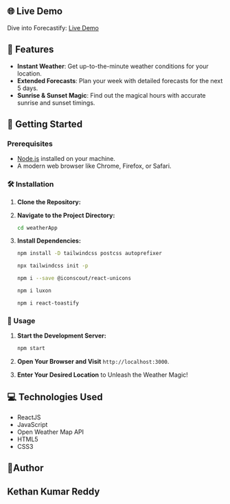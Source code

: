 ## 🌐 Live Demo

Dive into Forecastify: [Live Demo](https://kethan-weather-app.netlify.app/)

## 🚀 Features

- **Instant Weather**: Get up-to-the-minute weather conditions for your location.
- **Extended Forecasts**: Plan your week with detailed forecasts for the next 5 days.
- **Sunrise & Sunset Magic**: Find out the magical hours with accurate sunrise and sunset timings.

## 🚀 Getting Started

### Prerequisites

- [Node.js](https://nodejs.org/) installed on your machine.
- A modern web browser like Chrome, Firefox, or Safari.

### 🛠️ Installation

1. **Clone the Repository:**
2. **Navigate to the Project Directory:**

   ```bash
   cd weatherApp
   ```
3. **Install Dependencies:**

     ```bash
   npm install -D tailwindcss postcss autoprefixer
    ```
     ```bash
   npx tailwindcss init -p
    ```
     ```bash
   npm i --save @iconscout/react-unicons
    ```
     ```bash
   npm i luxon
    ```
   ```bash
   npm i react-toastify
    ```
### 🚀 Usage

1. **Start the Development Server:**

   ```bash
   npm start
   ```

2. **Open Your Browser and Visit** `http://localhost:3000`.

3. **Enter Your Desired Location** to Unleash the Weather Magic!

## 💻 Technologies Used

- ReactJS
- JavaScript
- Open Weather Map API
- HTML5
- CSS3

## 👦Author

Kethan Kumar Reddy
---
